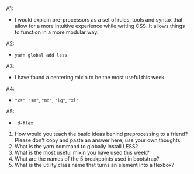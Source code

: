 <!-- Answers to the Self Study Questions go here -->
A1:
- I would explain pre-processors as a set of rules, tools and syntax that allow for a more intuitive experience while writing CSS. It allows things to function in a more modular way. 

A2:
- ```yarn global add less```

A3:
- I have found a centering mixin to be the most useful this week.

A4:
- ```"xs"```, ```"sm"```, ```"md"```, ```"lg"```, ```"xl"```

A5:
- ```.d-flex```


1. How would you teach the basic ideas behind preprocessing to a friend?  Please don't copy and paste an answer here, use your own thoughts.
2. What is the yarn command to globally install LESS?
3. What is the most useful mixin you have used this week?
4. What are the names of the 5 breakpoints used in bootstrap?
5. What is the utility class name that turns an element into a flexbox?
